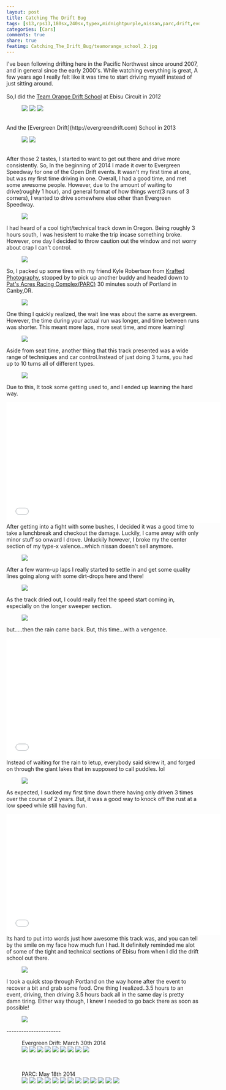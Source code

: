 ```yaml
---
layout: post
title: Catching The Drift Bug
tags: [s13,rps13,180sx,240sx,typex,midnightpurple,nissan,parc,drift,evd,evergreen,speedway]
categories: [Cars]
comments: true
share: true
featimg: Catching_The_Drift_Bug/teamorange_school_2.jpg
---
```

I've been following drifting here in the Pacific Northwest since around 2007, and in general since the early 2000's. While watching everything is great, A few years ago I really felt like it was time to start driving myself instead of just sitting around.   
<br>
So,I did the [Team Orange Drift School](http://www.driftschool-jp.com/e/driftlesson.html) at Ebisu Circuit in 2012
<figure class="third">
  <a href="{{ site.url }}/img/{{ page.title | replace:' ','_' }}/teamorange_school_1.jpg"><img src="{{ site.url }}/img/{{ page.title | replace:' ','_' }}/teamorange_school_1.jpg"></a>
  <a href="{{ site.url }}/img/{{ page.title | replace:' ','_' }}/teamorange_school_2.jpg"><img src="{{ site.url }}/img/{{ page.title | replace:' ','_' }}/teamorange_school_2.jpg"></a>
  <a href="{{ site.url }}/img/{{ page.title | replace:' ','_' }}/teamorange_school_3.jpg"><img src="{{ site.url }}/img/{{ page.title | replace:' ','_' }}/teamorange_school_3.jpg"></a>
</figure>
<br>
And the [Evergreen Drift](http://evergreendrift.com) School in 2013

<figure class="half">
  <a href="{{ site.url }}/img/{{ page.title | replace:' ','_' }}/evd_school2.jpg"><img src="{{ site.url }}/img/{{ page.title | replace:' ','_' }}/evd_school2.jpg"></a>
  <a href="{{ site.url }}/img/{{ page.title | replace:' ','_' }}/evd_school3.jpg"><img src="{{ site.url }}/img/{{ page.title | replace:' ','_' }}/evd_school3.jpg"></a>
</figure>
<br>
After those 2 tastes, I started to want to get out there and drive more consistently. So, In the beginning of 2014 I made it over to Evergreen Speedway for one of the Open Drift events. It wasn't my first time at one, but was my first time driving in one. Overall, I had a good time, and met some awesome people. However, due to the amount of waiting to drive(roughly 1 hour), and general format of how things went(3 runs of 3 corners), I wanted to drive somewhere else other than Evergreen Speedway.
<figure>
<a href="{{ site.url }}/img/{{ page.title | replace:' ','_' }}/evd117_5.jpg"><img src="{{ site.url }}/img/{{ page.title | replace:' ','_' }}/evd117_5.jpg"></a>
</figure>

I had heard of a cool tight/technical track down in Oregon. Being roughly 3 hours south, I was hesistent to make the trip incase something broke. However, one day I decided to throw caution out the window and not worry about crap I can't control. 
<figure>
<a href="{{ site.url }}/img/{{ page.title | replace:' ','_' }}/evd117_8.jpg"><img src="{{ site.url }}/img/{{ page.title | replace:' ','_' }}/evd117_8.jpg"></a>
</figure>

So, I packed up some tires with my friend Kyle Robertson from [Krafted Photography](https://www.facebook.com/pages/KRafted-Photography/321167974652177), stopped by to pick up another buddy and headed down to [Pat's Acres Racing Complex(PARC)](http://parcdrift.com) 30 minutes south of Portland in Canby,OR.
<figure>
<a href="{{ site.url }}/img/{{ page.title | replace:' ','_' }}/PARC_20140518_17.jpg"><img src="{{ site.url }}/img/{{ page.title | replace:' ','_' }}/PARC_20140518_17.jpg"></a>
</figure>

One thing I quickly realized, the wait line was about the same as evergreen. However, the time during your actual run was longer, and time between runs was shorter. This meant more laps, more seat time, and more learning!
<figure>
<a href="{{ site.url }}/img/{{ page.title | replace:' ','_' }}/PARC_20140518_10.jpg"><img src="{{ site.url }}/img/{{ page.title | replace:' ','_' }}/PARC_20140518_10.jpg"></a>
</figure>

Aside from seat time, another thing that this track presented was a wide range of techniques and car control.Instead of just doing 3 turns, you had up to 10 turns all of different types.
<figure>
<a href="{{ site.url }}/img/{{ page.title | replace:' ','_' }}/PARC_20140518_3.jpg"><img src="{{ site.url }}/img/{{ page.title | replace:' ','_' }}/PARC_20140518_3.jpg"></a>
</figure>

Due to this, It took some getting used to, and I ended up learning the hard way.

<iframe width="560" height="315" src="//www.youtube.com/embed/GdP8XDjzNRk" frameborder="0" allowfullscreen></iframe>
<br>
After getting into a fight with some bushes, I decided it was a good time to take a lunchbreak and checkout the damage. Luckily, I came away with only minor stuff so onward I drove. Unluckily however, I broke my the center section of my type-x valence...which nissan doesn't sell anymore.
<figure>
<a href="{{ site.url }}/img/{{ page.title | replace:' ','_' }}/PARC_20140518_4.jpg"><img src="{{ site.url }}/img/{{ page.title | replace:' ','_' }}/PARC_20140518_4.jpg"></a>
</figure>

After a few warm-up laps I really started to settle in and get some quality lines going along with some dirt-drops here and there!
<figure>
<a href="{{ site.url }}/img/{{ page.title | replace:' ','_' }}/PARC_20140518_12.jpg"><img src="{{ site.url }}/img/{{ page.title | replace:' ','_' }}/PARC_20140518_12.jpg"></a>
</figure>

As the track dried out, I could really feel the speed start coming in, especially on the longer sweeper section.
<figure>
<a href="{{ site.url }}/img/{{ page.title | replace:' ','_' }}/PARC_20140518_7.jpg"><img src="{{ site.url }}/img/{{ page.title | replace:' ','_' }}/PARC_20140518_7.jpg"></a>
</figure>

but.....then the rain came back. But, this time...with a vengence.

<iframe width="560" height="315" src="//www.youtube.com/embed/PxSMo6P2Y6E" frameborder="0" allowfullscreen></iframe>
<br>
Instead of waiting for the rain to letup, everybody said skrew it, and forged on through the giant lakes that im supposed to call puddles. lol
<figure>
<a href="{{ site.url }}/img/{{ page.title | replace:' ','_' }}/PARC_20140518_13.jpg"><img src="{{ site.url }}/img/{{ page.title | replace:' ','_' }}/PARC_20140518_13.jpg"></a>
</figure>

As expected, I sucked my first time down there having only driven 3 times over the course of 2 years. But, it was a good way to knock off the rust at a low speed while still having fun.

<iframe width="560" height="315" src="//www.youtube.com/embed/gBPVMfuWegQ" frameborder="0" allowfullscreen></iframe>
<br>
Its hard to put into words just how awesome this track was, and you can tell by the smile on my face how much fun I had. It definitely reminded me alot of some of the tight and technical sections of Ebisu from when I did the drift school out there.
<figure>
<a href="{{ site.url }}/img/{{ page.title | replace:' ','_' }}/PARC_20140518_5.jpg"><img src="{{ site.url }}/img/{{ page.title | replace:' ','_' }}/PARC_20140518_5.jpg"></a>
</figure>

I took a quick stop through Portland on the way home after the event to recover a bit and grab some food. One thing I realized..3.5 hours to an event, driving, then driving 3.5 hours back all in the same day is pretty damn tiring. Either way though, I knew I needed to go back there as soon as possible!
<figure>
<a href="{{ site.url }}/img/{{ page.title | replace:' ','_' }}/PARC_20140518_11.jpg"><img src="{{ site.url }}/img/{{ page.title | replace:' ','_' }}/PARC_20140518_11.jpg"></a>
</figure>
----------------------
<figure class="third">
  <figcaption>Evergreen Drift: March 30th 2014</figcaption>
  <a href="{{ site.url }}/img/{{ page.title | replace:' ','_' }}/evd117_1.jpg"><img src="{{ site.url }}/img/{{ page.title | replace:' ','_' }}/evd117_1.jpg"></a>
  <a href="{{ site.url }}/img/{{ page.title | replace:' ','_' }}/evd117_2.jpg"><img src="{{ site.url }}/img/{{ page.title | replace:' ','_' }}/evd117_2.jpg"></a>
  <a href="{{ site.url }}/img/{{ page.title | replace:' ','_' }}/evd117_3.jpg"><img src="{{ site.url }}/img/{{ page.title | replace:' ','_' }}/evd117_3.jpg"></a>
  <a href="{{ site.url }}/img/{{ page.title | replace:' ','_' }}/evd117_4.jpg"><img src="{{ site.url }}/img/{{ page.title | replace:' ','_' }}/evd117_4.jpg"></a>
  <a href="{{ site.url }}/img/{{ page.title | replace:' ','_' }}/evd117_5.jpg"><img src="{{ site.url }}/img/{{ page.title | replace:' ','_' }}/evd117_5.jpg"></a>
  <a href="{{ site.url }}/img/{{ page.title | replace:' ','_' }}/evd117_6.jpg"><img src="{{ site.url }}/img/{{ page.title | replace:' ','_' }}/evd117_6.jpg"></a>
  <a href="{{ site.url }}/img/{{ page.title | replace:' ','_' }}/evd117_7.jpg"><img src="{{ site.url }}/img/{{ page.title | replace:' ','_' }}/evd117_7.jpg"></a>
  <a href="{{ site.url }}/img/{{ page.title | replace:' ','_' }}/evd117_8.jpg"><img src="{{ site.url }}/img/{{ page.title | replace:' ','_' }}/evd117_8.jpg"></a>
  <a href="{{ site.url }}/img/{{ page.title | replace:' ','_' }}/evd117_9.jpg"><img src="{{ site.url }}/img/{{ page.title | replace:' ','_' }}/evd117_9.jpg"></a>
</figure>

<br>

<figure class="third">
  <figcaption>PARC: May 18th 2014</figcaption>
  <a href="{{ site.url }}/img/{{ page.title | replace:' ','_' }}/PARC_20140518_1.jpg"><img src="{{ site.url }}/img/{{ page.title | replace:' ','_' }}/PARC_20140518_1.jpg"></a>
  <a href="{{ site.url }}/img/{{ page.title | replace:' ','_' }}/PARC_20140518_2.jpg"><img src="{{ site.url }}/img/{{ page.title | replace:' ','_' }}/PARC_20140518_2.jpg"></a>
  <a href="{{ site.url }}/img/{{ page.title | replace:' ','_' }}/PARC_20140518_3.jpg"><img src="{{ site.url }}/img/{{ page.title | replace:' ','_' }}/PARC_20140518_3.jpg"></a>
  <a href="{{ site.url }}/img/{{ page.title | replace:' ','_' }}/PARC_20140518_5.jpg"><img src="{{ site.url }}/img/{{ page.title | replace:' ','_' }}/PARC_20140518_5.jpg"></a>
  <a href="{{ site.url }}/img/{{ page.title | replace:' ','_' }}/PARC_20140518_6.jpg"><img src="{{ site.url }}/img/{{ page.title | replace:' ','_' }}/PARC_20140518_6.jpg"></a>
  <a href="{{ site.url }}/img/{{ page.title | replace:' ','_' }}/PARC_20140518_7.jpg"><img src="{{ site.url }}/img/{{ page.title | replace:' ','_' }}/PARC_20140518_7.jpg"></a>
  <a href="{{ site.url }}/img/{{ page.title | replace:' ','_' }}/PARC_20140518_8.jpg"><img src="{{ site.url }}/img/{{ page.title | replace:' ','_' }}/PARC_20140518_8.jpg"></a>
  <a href="{{ site.url }}/img/{{ page.title | replace:' ','_' }}/PARC_20140518_9.jpg"><img src="{{ site.url }}/img/{{ page.title | replace:' ','_' }}/PARC_20140518_9.jpg"></a>
  <a href="{{ site.url }}/img/{{ page.title | replace:' ','_' }}/PARC_20140518_10.jpg"><img src="{{ site.url }}/img/{{ page.title | replace:' ','_' }}/PARC_20140518_10.jpg"></a>
  <a href="{{ site.url }}/img/{{ page.title | replace:' ','_' }}/PARC_20140518_11.jpg"><img src="{{ site.url }}/img/{{ page.title | replace:' ','_' }}/PARC_20140518_11.jpg"></a>
  <a href="{{ site.url }}/img/{{ page.title | replace:' ','_' }}/PARC_20140518_12.jpg"><img src="{{ site.url }}/img/{{ page.title | replace:' ','_' }}/PARC_20140518_12.jpg"></a>
  <a href="{{ site.url }}/img/{{ page.title | replace:' ','_' }}/PARC_20140518_13.jpg"><img src="{{ site.url }}/img/{{ page.title | replace:' ','_' }}/PARC_20140518_13.jpg"></a>
  <a href="{{ site.url }}/img/{{ page.title | replace:' ','_' }}/PARC_20140518_14.jpg"><img src="{{ site.url }}/img/{{ page.title | replace:' ','_' }}/PARC_20140518_14.jpg"></a>
</figure>
